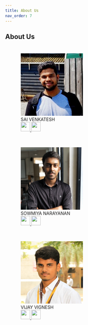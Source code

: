 ```yaml
---
title: About Us
nav_order: 7
---
```

## About Us
<style>
    figure {
        padding:10px;
        display: inline-block;
    }
</style>

<div id="images">
    <figure>
    <img src="assets/sai.jpeg" alt="SAI VENKATESH"/>
    <figcaption>SAI VENKATESH <br><a href="https://www.linkedin.com/in/sai-venkatesh/" target="_blank">
        <img width="30" height="30" src="{{ '/assets/linkedln.svg' | relative_url }}"></a><a href="https://github.com/Sai-Venky" target="_blank">
        <img width="30" height="30" src="{{ '/assets/github.png' | relative_url }}"></a></figcaption>
    </figure>  
    <figure>
    <img src="assets/sowmi.png" alt="SOWMIYA NARAYANAN"/>
    <figcaption>SOWMIYA NARAYANAN <br><a href="'https://www.linkedin.com/in/sowmiyanarayanan-g/" target="_blank">
        <img width="30" height="30" src="{{ '/assets/linkedln.svg' | relative_url }}"></a><a href="https://github.com/GSNCodes/" target="_blank">
        <img width="30" height="30" src="{{ '/assets/github.png' | relative_url }}"></a></figcaption>
    </figure>  
    <figure>
    <img src="assets/vijay.png" alt="VIJAY VIGNESH"/>
    <figcaption>VIJAY VIGNESH <br><a href="https://www.linkedin.com/in/vijay-vignesh-0002/" target="_blank">
        <img width="30" height="30" src="{{ '/assets/linkedln.svg' | relative_url }}"></a><a href="https://github.com/VijayVignesh1/" target="_blank">
        <img width="30" height="30" src="{{ '/assets/github.png' | relative_url }}"></a></figcaption>
    </figure>
</div>
